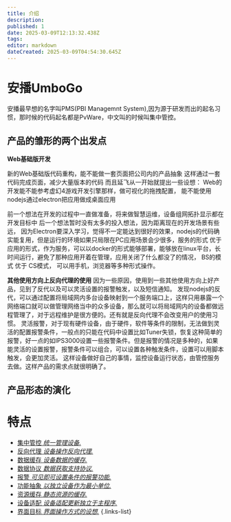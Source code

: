 ```yaml
---
title: 介绍
description: 
published: 1
date: 2025-03-09T12:13:32.438Z
tags: 
editor: markdown
dateCreated: 2025-03-09T04:54:30.645Z
---
```


# 安播UmboGo
安播最早想的名字叫PMS(PBI Managemnt System),因为源于研发而出的起名习惯，那时候的代码起名都是PvWare，中文叫的时候叫集中管控。

## 产品的雏形的两个出发点
**Web基础版开发**

新的Web基础版代码重构，能不能做一套页面把公司内的产品抽象
这样通过一套代码完成页面，减少大量版本的代码
而且延飞从一开始就提出一些设想：
Web的开发能不能参考虚幻4游戏开发引擎那样，做可视化的拖拽配置，
能不能使用nodejs通过electron把应用做成桌面应用

前一个想法在开发的过程中一直做准备，将来做智慧运维，设备组网拓扑显示都在开发目标中
后一个想法暂时没有太多的投入想法，因为距离现在的开发场景有些远，
因为Electron要深入学习，觉得不一定能达到很好的效果，nodejs的代码确实能复用，但是运行的环境如果只局限在PC应用场景会少很多，服务的形式 优于 应用的形式，作为服务，可以以docker的形式能够部署，能够放在linux平台，长时间运行，避免了那种应用开着在管理，应用关闭了什么都没了的情况， BS的模式 优于 CS模式， 可以用手机，浏览器等多种形式操作。

**其他使用方向上反向代理的使用**
因为一些原因，使用到一些其他使用方向上好产品，见到了反代以及可以灵活设置的报警触发，以及短信通知。
发现nodejs的反代，可以通过配置将局域网内多台设备映射到一个服务端口上，这样只用暴露一个网络端口就可以做管理网络当中的众多设备，那么就可以将局域网内的设备都做远程管理了，对于远程维护是很方便的。还有就是反向代理不会改变用户的使用习惯。
灵活报警，对于现有硬件设备，由于硬件，软件等条件的限制，无法做到灵活的配置报警条件，一般点的只能在代码中设置比如Tuner失锁，恢复这种简单的报警，好一点的如IPS3000设置一些报警条件。但是报警的情况是多种的，如果能灵活的设置报警，报警条件可以组合，可以设置各种触发条件，设置可以用脚本触发，会更加灵活。
这样设备做好自己的事情，监控设备运行状态，由管控服务去做。这样产品的需求点就很明确了。

## 产品形态的演化



# 特点

- [集中管控 *统一管理设备.*](/instruction/design/abstract)
- [反向代理 *设备操作反向代理.*](/instruction/design/reverseProxy)
- [数据缓存 *设备数据的缓存.*](/instruction/design/databuffer)
- [数据协议 *数据获取支持协议.*](/instruction/design/protocol)
- [报警 *可见即可设置条件的报警功能.*](/instruction/design/alarm)
- [功能抽象 *以独立设备作为最小单位.*](/instruction/design/abstract)
- [资源缓存 *静态资源的缓存.*](/instruction/design/cdn)
- [设备适配 *设备适配更新独立于主程序.*](/instruction/design/devicePlugin)
- [界面目标 *界面操作方式的设想.*](/instruction/design/ui)
{.links-list}